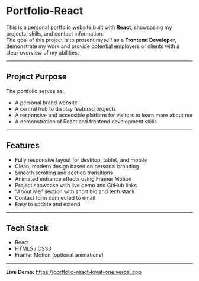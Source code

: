    # Portfolio-React

This is a personal portfolio website built with **React**, showcasing my projects, skills, and contact information.  
The goal of this project is to present myself as a **Frontend Developer**, demonstrate my work and provide potential employers or clients with a clear overview of my abilities.

---

## Project Purpose

The portfolio serves as:
- A personal brand website
- A central hub to display featured projects 
- A responsive and accessible platform for visitors to learn more about me
- A demonstration of React and frontend development skills

---

## Features

- Fully responsive layout for desktop, tablet, and mobile
- Clean, modern design based on personal branding
- Smooth scrolling and section transitions
- Animated entrance effects using Framer Motion 
- Project showcase with live demo and GitHub links
- "About Me" section with short bio and tech stack
- Contact form connected to email 
- Easy to update and extend

---

## Tech Stack

- React
- HTML5 / CSS3
- Framer Motion (optional animations)
  
---
**Live Demo:**
https://portfolio-react-lovat-one.vercel.app

